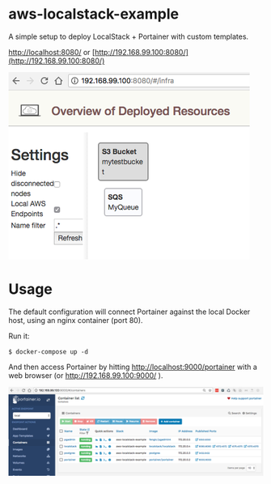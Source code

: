 # aws-localstack-example

A simple setup to deploy LocalStack + Portainer with custom templates.

[http://localhost:8080/](http://localhost:8080/) or [http://192.168.99.100:8080/](http://192.168.99.100:8080/)

![localstack admin](https://github.com/djangofan/aws-localstack-example/raw/master/admin_localstack.png "Localstack Admin")

# Usage

The default configuration will connect Portainer against the local Docker host, using an nginx container (port 80).

Run it:

```
$ docker-compose up -d
```

And then access Portainer by hitting [http://localhost:9000/portainer](http://localhost/portainer) with a web browser (or http://192.168.99.100:9000/ ).

![portainer admin](https://github.com/djangofan/aws-localstack-example/raw/master/portainer.png "Portainer Admin")
